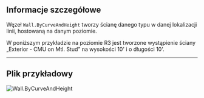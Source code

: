 ## Informacje szczegółowe
Węzeł `Wall.ByCurveAndHeight` tworzy ścianę danego typu w danej lokalizacji linii, hostowaną na danym poziomie.

W poniższym przykładzie na poziomie R3 jest tworzone wystąpienie ściany „Exterior - CMU on Mtl. Stud” na wysokości 10' i o długości 10'.
___
## Plik przykładowy

![Wall.ByCurveAndHeight](./Revit.Elements.Wall.ByCurveAndHeight_img.jpg)
